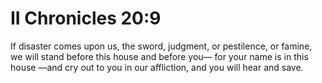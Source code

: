 # II Chronicles 20:9

If disaster comes upon us, the sword, judgment, or pestilence, or famine, we will stand before this house and before you— for your name is in this house —and cry out to you in our affliction, and you will hear and save.
